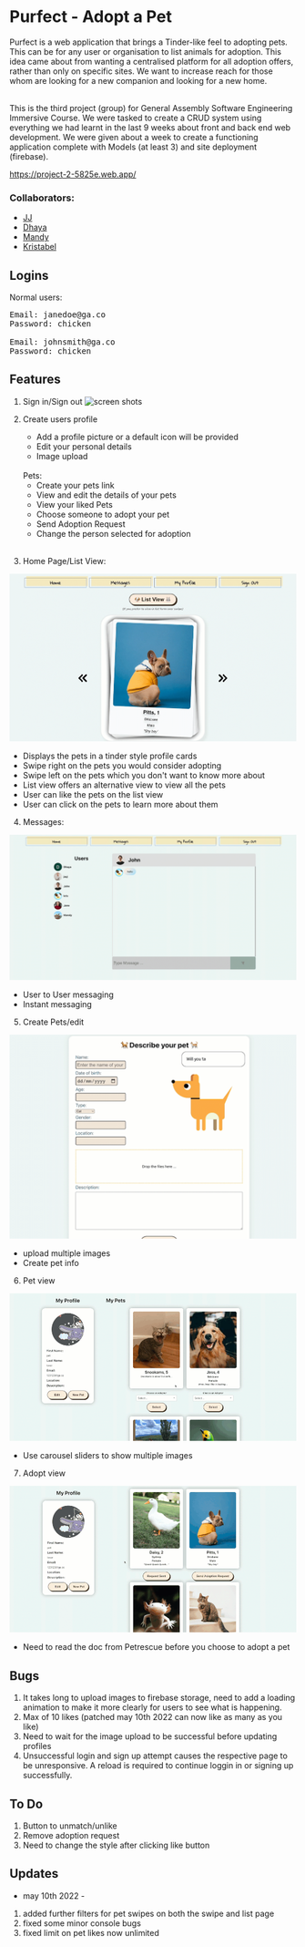 # Purfect - Adopt a Pet

Purfect is a web application that brings a Tinder-like feel to adopting pets. This can be for any user or organisation to list animals for adoption. This idea came about from wanting a centralised platform for all adoption offers, rather than only on specific sites. We want to increase reach for those whom are looking for a new companion and looking for a new home.

<br/>
This is the third project (group) for General Assembly Software Engineering Immersive Course. We were tasked to create a CRUD system using everything we had learnt in the last 9 weeks about front and back end web development. We were given about a week to create a functioning application complete with Models (at least 3) and site deployment (firebase).

https://project-2-5825e.web.app/
<br/>

### Collaborators:

-   [JJ](https://github.com/oldbettie)
-   [Dhaya](https://github.com/Dhaya94)
-   [Mandy](https://github.com/123mandy)
-   [Kristabel](https://github.com/kristabel-wong)

## Logins

Normal users:

<pre>
Email: janedoe@ga.co 
Password: chicken

Email: johnsmith@ga.co 
Password: chicken
</pre>

## Features

1. Sign in/Sign out
   ![screen shots](gif/signin_resize.gif)
2. Create users profile

    - Add a profile picture or a default icon will be provided
    - Edit your personal details
    - Image upload

    <br/>
    Pets:
    <br/>

    - Create your pets link
    - View and edit the details of your pets
    - View your liked Pets
    - Choose someone to adopt your pet
    - Send Adoption Request
    - Change the person selected for adoption

    <br/>

3. Home Page/List View:

![screen shots](gif/swiping.gif)

-   Displays the pets in a tinder style profile cards
-   Swipe right on the pets you would consider adopting
-   Swipe left on the pets which you don't want to know more about
-   List view offers an alternative view to view all the pets
-   User can like the pets on the list view
-   User can click on the pets to learn more about them

4. Messages:

![screen shots](gif/message.gif)

-   User to User messaging
-   Instant messaging

5. Create Pets/edit

![screen shots](gif/drag%26drop.gif)

-   upload multiple images
-   Create pet info

6. Pet view

![screen shots](gif/petshow_resize.gif)

-   Use carousel sliders to show multiple images

7. Adopt view

![screen shots](gif/adopt_resize.gif)

-   Need to read the doc from Petrescue before you choose to adopt a pet

## Bugs

1. It takes long to upload images to firebase storage, need to add a loading animation to make it more clearly for users to see what is happening.
2. Max of 10 likes (patched may 10th 2022 can now like as many as you like)
3. Need to wait for the image upload to be successful before updating profiles
4. Unsuccessful login and sign up attempt causes the respective page to be unresponsive. A reload is required to continue loggin in or signing up successfully.

## To Do

1. Button to unmatch/unlike
2. Remove adoption request
3. Need to change the style after clicking like button

## Updates

-   may 10th 2022 -

1. added further filters for pet swipes on both the swipe and list page
2. fixed some minor console bugs
3. fixed limit on pet likes now unlimited

